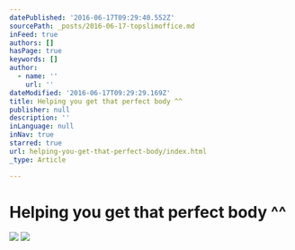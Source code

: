 ```yaml
---
datePublished: '2016-06-17T09:29:40.552Z'
sourcePath: _posts/2016-06-17-topslimoffice.md
inFeed: true
authors: []
hasPage: true
keywords: []
author:
  - name: ''
    url: ''
dateModified: '2016-06-17T09:29:29.169Z'
title: Helping you get that perfect body ^^
publisher: null
description: ''
inLanguage: null
inNav: true
starred: true
url: helping-you-get-that-perfect-body/index.html
_type: Article

---
```

# Helping you get that perfect body ^^
![](https://imgflo.herokuapp.com/graph/vahj1ThiexotieMo/ec5344c48ba34ffbede181df469e8faf/croprotate.png?cropheight=750&cropwidth=750&degrees=0&input=https%3A%2F%2Fthe-grid-user-content.s3-us-west-2.amazonaws.com%2F897541d0-beb6-4b0a-940d-f2bac8af8de6.png&x=2&y=0)
![ ](https://the-grid-user-content.s3-us-west-2.amazonaws.com/bf9d3b85-674f-44d4-a2f6-f1843ba491f3.png)